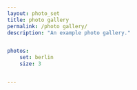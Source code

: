 ```yaml
---
layout: photo_set
title: photo gallery
permalink: /photo gallery/
description: "An example photo gallery."


photos:
    set: berlin
    size: 3


---
```



